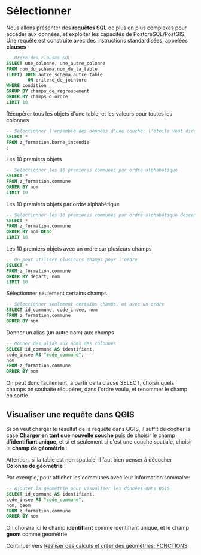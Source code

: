 # Sélectionner

Nous allons présenter des **requêtes SQL** de plus en plus complexes pour accéder aux données, et exploiter les capacités de PostgreSQL/PostGIS. Une requête est construite avec des instructions standardisées, appelées **clauses**

```sql
-- Ordre des clauses SQL
SELECT une_colonne, une_autre_colonne
FROM nom_du_schema.nom_de_la_table
(LEFT) JOIN autre_schema.autre_table
        ON critere_de_jointure
WHERE condition
GROUP BY champs_de_regroupement
ORDER BY champs_d_ordre
LIMIT 10

```
Récupérer tous les objets d'une table, et les valeurs pour toutes les colonnes

```sql
-- Sélectionner l'ensemble des données d'une couche: l'étoile veut dire "tous les champs de la table"
SELECT *
FROM z_formation.borne_incendie
;
```

Les 10 premiers objets

```sql
-- Sélectionner les 10 premières communes par ordre alphabétique
SELECT *
FROM z_formation.commune
ORDER BY nom
LIMIT 10
```

Les 10 premiers objets par ordre alphabétique

```sql
-- Sélectionner les 10 premières communes par ordre alphabétique descendant
SELECT *
FROM z_formation.commune
ORDER BY nom DESC
LIMIT 10
```

Les 10 premiers objets avec un ordre sur plusieurs champs

```sql
-- On peut utiliser plusieurs champs pour l'ordre
SELECT *
FROM z_formation.commune
ORDER BY depart, nom
LIMIT 10
```

Sélectionner seulement certains champs

```sql
-- Sélectionner seulement certains champs, et avec un ordre
SELECT id_commune, code_insee, nom
FROM z_formation.commune
ORDER BY nom
```

Donner un alias (un autre nom) aux champs

```sql
-- Donner des alias aux noms des colonnes
SELECT id_commune AS identifiant,
code_insee AS "code_commune",
nom
FROM z_formation.commune
ORDER BY nom
```

On peut donc facilement, à partir de la clause SELECT, choisir quels champs on souhaite récupérer, dans l'ordre voulu, et renommer le champ en sortie.


## Visualiser une requête dans QGIS

Si on veut charger le résultat de la requête dans QGIS, il suffit de cocher la case **Charger en tant que nouvelle couche** puis de choisir le champ d'**identifiant unique**, et si et seulement si c'est une couche spatiale, choisir le **champ de géométrie** .

Attention, si la table est non spatiale, il faut bien penser à décocher **Colonne de géométrie** !

Par exemple, pour afficher les communes avec leur information sommaire:

```sql
-- Ajouter la géométrie pour visualiser les données dans QGIS
SELECT id_commune AS identifiant,
code_insee AS "code_commune",
nom, geom
FROM z_formation.commune
ORDER BY nom
```

On choisira ici le champ **identifiant** comme identifiant unique, et le champ **geom** comme géométrie


Continuer vers [Réaliser des calculs et créer des géométries: FONCTIONS](./perform_calculation.md)
